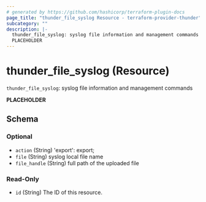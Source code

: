 ```yaml
---
# generated by https://github.com/hashicorp/terraform-plugin-docs
page_title: "thunder_file_syslog Resource - terraform-provider-thunder"
subcategory: ""
description: |-
  thunder_file_syslog: syslog file information and management commands
  PLACEHOLDER
---
```


# thunder_file_syslog (Resource)

`thunder_file_syslog`: syslog file information and management commands

__PLACEHOLDER__



<!-- schema generated by tfplugindocs -->
## Schema

### Optional

- `action` (String) 'export': export;
- `file` (String) syslog local file name
- `file_handle` (String) full path of the uploaded file

### Read-Only

- `id` (String) The ID of this resource.


